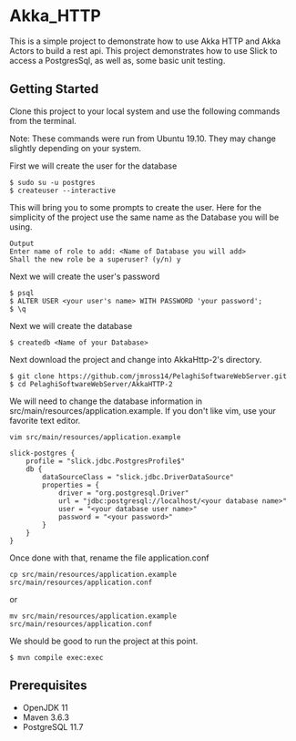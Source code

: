 # Akka_HTTP
This is a simple project to demonstrate how to use Akka HTTP and Akka Actors to build a rest api. This project demonstrates how to use Slick to access a PostgresSql, as well as, some basic unit testing.

## Getting Started
Clone this project to your local system and use the following commands from the terminal.

Note: These commands were run from Ubuntu 19.10. They may change slightly depending on your system.

First we will create the user for the database
```
$ sudo su -u postgres
$ createuser --interactive
```
This will bring you to some prompts to create the user. Here for the simplicity of the project use the same name as the Database you will be using.
```
Output
Enter name of role to add: <Name of Database you will add>
Shall the new role be a superuser? (y/n) y
```
Next we will create the user's password
```
$ psql
$ ALTER USER <your user's name> WITH PASSWORD 'your password';
$ \q
```
Next we will create the database
```
$ createdb <Name of your Database>
```
Next download the project and change into AkkaHttp-2's directory.

```
$ git clone https://github.com/jmross14/PelaghiSoftwareWebServer.git
$ cd PelaghiSoftwareWebServer/AkkaHTTP-2
```
We will need to change the database information in src/main/resources/application.example. If you don't like vim, use your favorite text editor.
```
vim src/main/resources/application.example
```
```
slick-postgres {
    profile = "slick.jdbc.PostgresProfile$"
    db {
        dataSourceClass = "slick.jdbc.DriverDataSource"
        properties = {
            driver = "org.postgresql.Driver"
            url = "jdbc:postgresql://localhost/<your database name>"
            user = "<your database user name>"
            password = "<your password>"
        }
    }
}
```
Once done with that, rename the file application.conf
```
cp src/main/resources/application.example src/main/resources/application.conf
```
or
```
mv src/main/resources/application.example src/main/resources/application.conf
```
We should be good to run the project at this point.
```
$ mvn compile exec:exec
``` 
## Prerequisites
* OpenJDK 11
* Maven 3.6.3
* PostgreSQL 11.7
